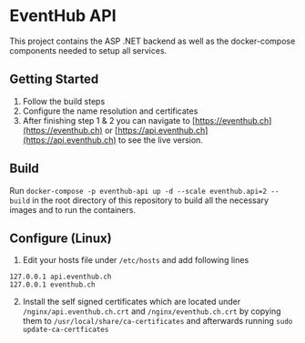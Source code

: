 # EventHub API 
This project contains the ASP .NET backend as well as the docker-compose components needed to setup all services.

## Getting Started
1.	Follow the build steps
2.	Configure the name resolution and certificates
3.	After finishing step 1 & 2 you can navigate to [https://eventhub.ch](https://eventhub.ch)  or  [https://api.eventhub.ch](https://api.eventhub.ch)  to see the live version. 

## Build
Run `docker-compose -p eventhub-api up -d --scale eventhub.api=2 --build` in the root directory of this repository to build all the necessary images and to run the containers. 

## Configure (Linux)
1. Edit your hosts file under `/etc/hosts` and add following lines
```
127.0.0.1 api.eventhub.ch 
127.0.0.1 eventhub.ch
```
2. Install the self signed certificates which are located under `/nginx/api.eventhub.ch.crt` and `/nginx/eventhub.ch.crt` by copying them to `/usr/local/share/ca-certificates` and afterwards running `sudo update-ca-certficates`
